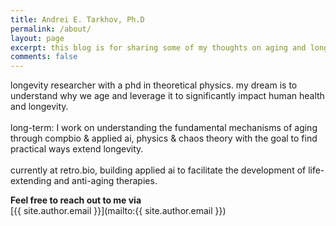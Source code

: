 ```yaml
---
title: Andrei E. Tarkhov, Ph.D
permalink: /about/
layout: page
excerpt: this blog is for sharing some of my thoughts on aging and longevity research, and on computationally heavy science overall
comments: false
---
```


longevity researcher with a phd in theoretical physics. my dream is to understand why we age and leverage it to significantly impact human health and longevity. <br><br>long-term: I work on understanding the fundamental mechanisms of aging through compbio & applied ai, physics & chaos theory with the goal to find practical ways extend longevity. <br><br>currently at retro.bio, building applied ai to facilitate the development of life-extending and anti-aging therapies.


**Feel free to reach out to me via** <br>
[{{ site.author.email }}](mailto:{{ site.author.email }})